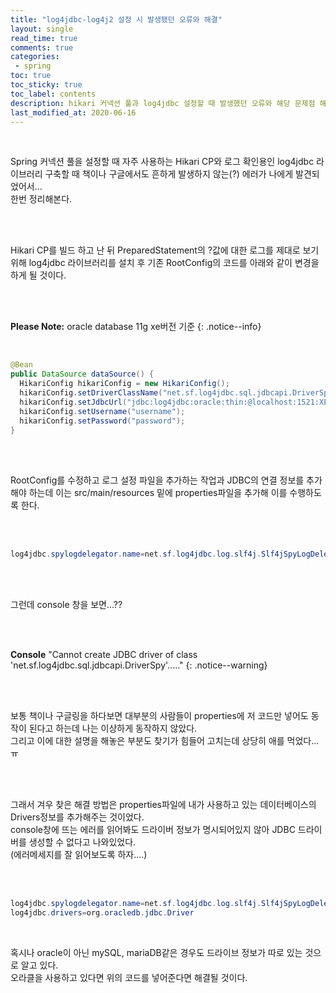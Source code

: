 ```yaml
---
title: "log4jdbc-log4j2 설정 시 발생됐던 오류와 해결"
layout: single    
read_time: true    
comments: true   
categories: 
 - spring  
toc: true    
toc_sticky: true    
toc_label: contents    
description: hikari 커넥션 풀과 log4jdbc 설정할 때 발생했던 오류와 해당 문제점 해결방법  
last_modified_at: 2020-06-16     
---
```


<br>

Spring 커넥션 풀을 설정할 때 자주 사용하는 Hikari CP와 로그 확인용인 log4jdbc 라이브러리 구축할 때 책이나 구글에서도 흔하게 발생하지 않는(?) 에러가 나에게 발견되었어서...   
한번 정리해본다.  

<br>
<br>

Hikari CP를 빌드 하고 난 뒤 PreparedStatement의 ?값에 대한 로그를 제대로 보기 위해 
log4jdbc 라이브러리를 설치 후 기존 RootConfig의 코드를 아래와 같이 변경을 하게 될 것이다. 

<br><br> 

**Please Note:** oracle database 11g xe버전 기준
{: .notice--info}

<br>

```java
@Bean
public DataSource dataSource() {
  HikariConfig hikariConfig = new HikariConfig();
  hikariConfig.setDriverClassName("net.sf.log4jdbc.sql.jdbcapi.DriverSpy");
  hikariConfig.setJdbcUrl("jdbc:log4jdbc:oracle:thin:@localhost:1521:XE");
  hikariConfig.setUsername("username");
  hikariConfig.setPassword("password");
}
```

<br>
<br>

RootConfig를 수정하고 로그 설정 파일을 추가하는 작업과 JDBC의 연결 정보를 추가 해야 하는데 이는 src/main/resources 밑에 properties파일을 추가해 이를 수행하도록 한다. 

<br>
<br>

```java
log4jdbc.spylogdelegator.name=net.sf.log4jdbc.log.slf4j.Slf4jSpyLogDelegator
```

<br>
<br>

그런데 console 창을 보면...??  

<br>
<br>  

**Console** "Cannot create JDBC driver of class 'net.sf.log4jdbc.sql.jdbcapi.DriverSpy'....."
{: .notice--warning}

<br><br>

보통 책이나 구글링을 하다보면 대부분의 사람들이 properties에 저 코드만 넣어도 동작이 된다고 하는데 나는 이상하게 동작하지 않았다.   
그리고 이에 대한 설명을 해놓은 부분도 찾기가 힘들어 고치는데 상당히 애를 먹었다...ㅠ

<br>
<br>

그래서 겨우 찾은 해결 방법은 properties파일에 내가 사용하고 있는 데이터베이스의 Drivers정보를 추가해주는 것이었다.   
console창에 뜨는 에러를 읽어봐도 드라이버 정보가 명시되어있지 않아 JDBC 드라이버를 생성할 수 없다고 나와있었다.   
(에러메세지를 잘 읽어보도록 하자....)  

<br>
<br>

```java
log4jdbc.spylogdelegator.name=net.sf.log4jdbc.log.slf4j.Slf4jSpyLogDelegator
log4jdbc.drivers=org.oracledb.jdbc.Driver
```

<br>

혹시나 oracle이 아닌 mySQL, mariaDB같은 경우도 드라이브 정보가 따로 있는 것으로 알고 있다.   
오라클을 사용하고 있다면 위의 코드를 넣어준다면 해결될 것이다.    





